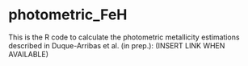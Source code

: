 # photometric_FeH

This is the R code to calculate the photometric metallicity estimations described in Duque-Arribas et al. (in prep.):
(INSERT LINK WHEN AVAILABLE)

